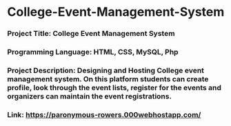 # College-Event-Management-System
### Project Title: College Event Management System 
### Programming Language: HTML, CSS, MySQL, Php 
### Project Description: Designing and Hosting College event management system. On this platform students can create profile, look through the event lists, register for the events and organizers can maintain the event registrations. 
### Link: https://paronymous-rowers.000webhostapp.com/
